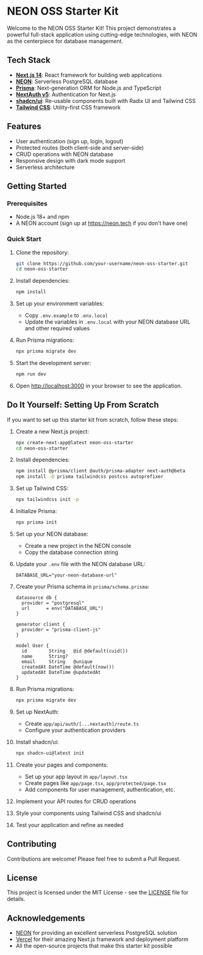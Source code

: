 # NEON OSS Starter Kit

Welcome to the NEON OSS Starter Kit! This project demonstrates a powerful full-stack application using cutting-edge technologies, with NEON as the centerpiece for database management.

## Tech Stack

- **[Next.js 14](https://nextjs.org/)**: React framework for building web applications
- **[NEON](https://neon.tech/)**: Serverless PostgreSQL database
- **[Prisma](https://www.prisma.io/)**: Next-generation ORM for Node.js and TypeScript
- **[NextAuth v5](https://next-auth.js.org/)**: Authentication for Next.js
- **[shadcn/ui](https://ui.shadcn.com/)**: Re-usable components built with Radix UI and Tailwind CSS
- **[Tailwind CSS](https://tailwindcss.com/)**: Utility-first CSS framework

## Features

- User authentication (sign up, login, logout)
- Protected routes (both client-side and server-side)
- CRUD operations with NEON database
- Responsive design with dark mode support
- Serverless architecture

## Getting Started

### Prerequisites

- Node.js 18+ and npm
- A NEON account (sign up at https://neon.tech if you don't have one)

### Quick Start

1. Clone the repository:

   ```bash
   git clone https://github.com/your-username/neon-oss-starter.git
   cd neon-oss-starter
   ```

2. Install dependencies:

   ```bash
   npm install
   ```

3. Set up your environment variables:

   - Copy `.env.example` to `.env.local`
   - Update the variables in `.env.local` with your NEON database URL and other required values

4. Run Prisma migrations:

   ```bash
   npx prisma migrate dev
   ```

5. Start the development server:

   ```bash
   npm run dev
   ```

6. Open [http://localhost:3000](http://localhost:3000) in your browser to see the application.

## Do It Yourself: Setting Up From Scratch

If you want to set up this starter kit from scratch, follow these steps:

1. Create a new Next.js project:

   ```bash
   npx create-next-app@latest neon-oss-starter
   cd neon-oss-starter
   ```

2. Install dependencies:

   ```bash
   npm install @prisma/client @auth/prisma-adapter next-auth@beta
   npm install -D prisma tailwindcss postcss autoprefixer
   ```

3. Set up Tailwind CSS:

   ```bash
   npx tailwindcss init -p
   ```

4. Initialize Prisma:

   ```bash
   npx prisma init
   ```

5. Set up your NEON database:

   - Create a new project in the NEON console
   - Copy the database connection string

6. Update your `.env` file with the NEON database URL:

   ```
   DATABASE_URL="your-neon-database-url"
   ```

7. Create your Prisma schema in `prisma/schema.prisma`:

   ```prisma
   datasource db {
     provider = "postgresql"
     url      = env("DATABASE_URL")
   }

   generator client {
     provider = "prisma-client-js"
   }

   model User {
     id        String   @id @default(cuid())
     name      String?
     email     String   @unique
     createdAt DateTime @default(now())
     updatedAt DateTime @updatedAt
   }
   ```

8. Run Prisma migrations:

   ```bash
   npx prisma migrate dev
   ```

9. Set up NextAuth:

   - Create `app/api/auth/[...nextauth]/route.ts`
   - Configure your authentication providers

10. Install shadcn/ui:

    ```bash
    npx shadcn-ui@latest init
    ```

11. Create your pages and components:

    - Set up your app layout in `app/layout.tsx`
    - Create pages like `app/page.tsx`, `app/protected/page.tsx`
    - Add components for user management, authentication, etc.

12. Implement your API routes for CRUD operations

13. Style your components using Tailwind CSS and shadcn/ui

14. Test your application and refine as needed

## Contributing

Contributions are welcome! Please feel free to submit a Pull Request.

## License

This project is licensed under the MIT License - see the [LICENSE](LICENSE) file for details.

## Acknowledgements

- [NEON](https://neon.tech/) for providing an excellent serverless PostgreSQL solution
- [Vercel](https://vercel.com/) for their amazing Next.js framework and deployment platform
- All the open-source projects that make this starter kit possible
